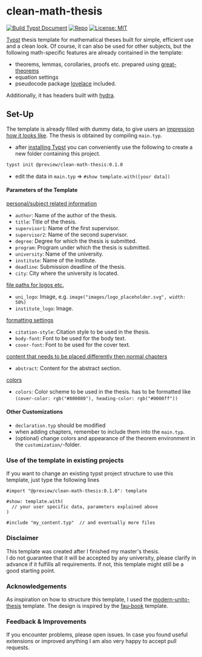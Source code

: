# clean-math-thesis

[![Build Typst Document](https://github.com/sebaseb98/clean-math-thesis/actions/workflows/build.yml/badge.svg)](https://github.com/sebaseb98/clean-math-thesis/actions/workflows/build.yml)
[![Repo](https://img.shields.io/badge/GitHub-repo-blue)](https://github.com/sebaseb98/clean-math-thesis)
[![License: MIT](https://img.shields.io/badge/License-MIT-success.svg)](https://opensource.org/licenses/MIT)

[Typst](https://typst.app/home/) thesis template for mathematical theses built for simple, efficient use and a clean look.
Of course, it can also be used for other subjects, but the following math-specific features are already contained in the template:

- theorems, lemmas, corollaries, proofs etc.  prepared using [great-theorems](https://typst.app/universe/package/great-theorems)
- equation settings
- pseudocode package [lovelace](https://typst.app/universe/package/lovelace) included.

Additionally, it has headers built with [hydra](https://typst.app/universe/package/hydra).

## Set-Up
The template is already filled with dummy data, to give users an [impression how it looks like](https://github.com/sebaseb98/clean-math-thesis/blob/main/template/main.pdf). The thesis is obtained by compiling `main.typ`.

- after [installing Typst](https://github.com/typst/typst?tab=readme-ov-file#installation) you can conveniently use the following to create a new folder containing this project.
```bash
typst init @preview/clean-math-thesis:0.1.0
```


- edit the data in `main.typ` $\Rightarrow$ `#show template.with([your data])`

#### Parameters of the Template
<ins>personal/subject related information</ins>
- `author`: Name of the author of the thesis.
- `title`: Title of the thesis.
- `supervisor1`: Name of the first supervisor.
- `supervisor2`: Name of the second supervisor.
- `degree`: Degree for which the thesis is submitted.
- `program`: Program under which the thesis is submitted.
- `university`: Name of the university.
- `institute`: Name of the institute.
- `deadline`: Submission deadline of the thesis.
- `city`: City where the university is located.

<ins>file paths for logos etc.</ins>
- `uni_logo`: Image, e.g. `image("images/logo_placeholder.svg", width: 50%)`
- `institute_logo`: Image.  

<ins>formatting settings</ins>
- `citation-style`: Citation style to be used in the thesis.
- `body-font`: Font to be used for the body text.
- `cover-font`: Font to be used for the cover text.  

<ins>content that needs to be placed differently then normal chapters</ins>
- `abstract`: Content for the abstract section.  

<ins>colors</ins>
- `colors`: Color scheme to be used in the thesis. has to be formatted like `(cover-color: rgb("#800080"), heading-color: rgb("#0000ff"))`


#### Other Customizations
- `declaration.typ` should be modified
- when adding chapters, remember to include them into the `main.typ`.
- (optional) change colors and appearance of the theorem environment in the `customization/`-folder.

### Use of the template in existing projects
If you want to change an existing typst project structure to use this template, just type the following lines

```typ
#import "@preview/clean-math-thesis:0.1.0": template

#show: template.with(
  // your user specific data, parameters explained above
)

#include "my_content.typ"  // and eventually more files
```


### Disclaimer 
This template was created after I finished my master's thesis.  
I do not guarantee that it will be accepted by any university, please clarify in advance if it fulfills all requirements. If not, this template might still be a good starting point.

### Acknowledgements
As inspiration on how to structure this template, I used the [modern-unito-thesis](https://typst.app/universe/package/modern-unito-thesis) template. The design is inspired by the [fau-book](https://github.com/FAU-AMMN/fau-book) template.

### Feedback & Improvements
If you encounter problems, please open issues. In case you found useful extensions or improved anything I am also very happy to accept pull requests.

